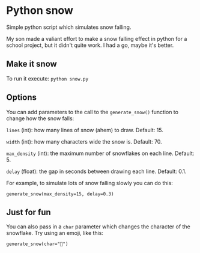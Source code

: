 # Python snow

Simple python script which simulates snow falling.

My son made a valiant effort to make a snow falling effect in python for a school project, but it didn't quite work. I had a go, maybe it's better.

## Make it snow

To run it execute: `python snow.py`

## Options

You can add parameters to the call to the `generate_snow()` function to change how the snow falls:

`lines` (int): how many lines of snow (ahem) to draw. Default: 15.

`width` (int): how many characters wide the snow is. Default: 70.

`max_density` (int): the maximum number of snowflakes on each line. Default: 5.

`delay` (float): the gap in seconds between drawing each line. Default: 0.1.

For example, to simulate lots of snow falling slowly you can do this:

`generate_snow(max_density=15, delay=0.3)`

## Just for fun

You can also pass in a `char` parameter which changes the character of the snowflake. Try using an emoji, like this:

`generate_snow(char="💩")`